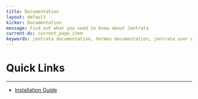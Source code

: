 ```yaml
---
title: Documentation
layout: default
kicker: Documentation
message: Find out what you need to know about Jentrata
current-dc: current_page_item
keywords: jentrata documentation, hermes documentation, jentrata user guide, hermes user guide, jentrata reference guide, hermes reference guide, ebxml reference
---
```

# Quick Links
-------------------
* [Installation Guide](https://github.com/jentrata/jentrata-msh/blob/master/README.md#install-and-configure-tomcat "Installation Guide") 